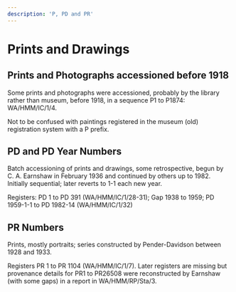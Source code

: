 ```yaml
---
description: 'P, PD and PR'
---
```


# Prints and Drawings

## Prints and Photographs accessioned before 1918

Some prints and photographs were accessioned, probably by the library rather than museum, before 1918, in a sequence P1 to P1874: WA/HMM/IC/1/4. 

Not to be confused with paintings registered in the museum \(old\) registration system with a P prefix. 

## PD and PD Year Numbers

Batch accessioning of prints and drawings, some retrospective, begun by C. A. Earnshaw in February 1936 and continued by others up to 1982. Initially sequential; later reverts to 1-1 each new year.

Registers: PD 1 to PD 391 \(WA/HMM/IC/1/28-31\); Gap 1938 to 1959; PD 1959-1-1 to PD 1982-14 \(WA/HMM/IC/1/32\)

## PR Numbers

Prints, mostly portraits; series constructed by Pender-Davidson between 1928 and 1933.

Registers PR 1 to PR 1104 \(WA/HMM/IC/1/7\). Later registers are missing but provenance details for PR1 to PR26508 were reconstructed by Earnshaw \(with some gaps\) in a report in WA/HMM/RP/Sta/3. 





